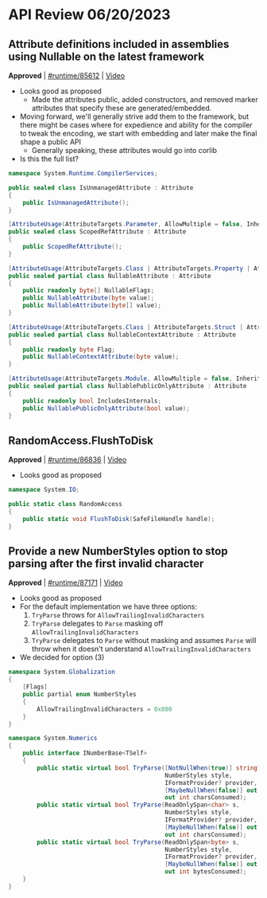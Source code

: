 # API Review 06/20/2023

## Attribute definitions included in assemblies using Nullable on the latest framework

**Approved** | [#runtime/85612](https://github.com/dotnet/runtime/issues/85612#issuecomment-1599239752) | [Video](https://www.youtube.com/watch?v=K-IlNtfztE0&t=0h0m0s)

* Looks good as proposed
    - Made the attributes public, added constructors, and removed marker attributes that specify these are generated/embedded.
* Moving forward, we'll generally strive add them to the framework, but there might be cases where for expedience and ability for the compiler to tweak the encoding, we start with embedding and later make the final shape a public API
    - Generally speaking, these attributes would go into corlib
* Is this the full list?

```C#
namespace System.Runtime.CompilerServices;

public sealed class IsUnmanagedAttribute : Attribute
{
    public IsUnmanagedAttribute();
}

[AttributeUsage(AttributeTargets.Parameter, AllowMultiple = false, Inherited = false)]
public sealed class ScopedRefAttribute : Attribute
{
    public ScopedRefAttribute();
}

[AttributeUsage(AttributeTargets.Class | AttributeTargets.Property | AttributeTargets.Field | AttributeTargets.Event | AttributeTargets.Parameter | AttributeTargets.ReturnValue | AttributeTargets.GenericParameter, AllowMultiple = false, Inherited = false)]
public sealed partial class NullableAttribute : Attribute
{
    public readonly byte[] NullableFlags;
    public NullableAttribute(byte value);
    public NullableAttribute(byte[] value);
}

[AttributeUsage(AttributeTargets.Class | AttributeTargets.Struct | AttributeTargets.Method | AttributeTargets.Interface | AttributeTargets.Delegate, AllowMultiple = false, Inherited = false)]
public sealed partial class NullableContextAttribute : Attribute
{
    public readonly byte Flag;
    public NullableContextAttribute(byte value);
}

[AttributeUsage(AttributeTargets.Module, AllowMultiple = false, Inherited = false)]
public sealed partial class NullablePublicOnlyAttribute : Attribute
{
    public readonly bool IncludesInternals;
    public NullablePublicOnlyAttribute(bool value);
}
```
## RandomAccess.FlushToDisk

**Approved** | [#runtime/86836](https://github.com/dotnet/runtime/issues/86836#issuecomment-1599256531) | [Video](https://www.youtube.com/watch?v=K-IlNtfztE0&t=0h40m31s)

* Looks good as proposed

```C#
namespace System.IO;

public static class RandomAccess
{
    public static void FlushToDisk(SafeFileHandle handle);
}
```
## Provide a new NumberStyles option to stop parsing after the first invalid character

**Approved** | [#runtime/87171](https://github.com/dotnet/runtime/issues/87171#issuecomment-1599263704) | [Video](https://www.youtube.com/watch?v=K-IlNtfztE0&t=0h53m52s)

* Looks good as proposed
* For the default implementation we have three options:
    1. `TryParse` throws for `AllowTrailingInvalidCharacters`
    2. `TryParse` delegates to `Parse` masking off `AllowTrailingInvalidCharacters`
    3. `TryParse` delegates to `Parse` without masking and assumes `Parse` will throw when it doesn't understand `AllowTrailingInvalidCharacters`
* We decided for option (3)

```C#
namespace System.Globalization
{
    [Flags]
    public partial enum NumberStyles
    {
        AllowTrailingInvalidCharacters = 0x800
    }
}

namespace System.Numerics
{
    public interface INumberBase<TSelf>
    {
        public static virtual bool TryParse([NotNullWhen(true)] string? s,
                                            NumberStyles style,
                                            IFormatProvider? provider,
                                            [MaybeNullWhen(false)] out TSelf result,
                                            out int charsConsumed);
        public static virtual bool TryParse(ReadOnlySpan<char> s,
                                            NumberStyles style,
                                            IFormatProvider? provider,
                                            [MaybeNullWhen(false)] out TSelf result,
                                            out int charsConsumed); 
        public static virtual bool TryParse(ReadOnlySpan<byte> s,
                                            NumberStyles style,
                                            IFormatProvider? provider,
                                            [MaybeNullWhen(false)] out TSelf result,
                                            out int bytesConsumed);
    }
}
```

